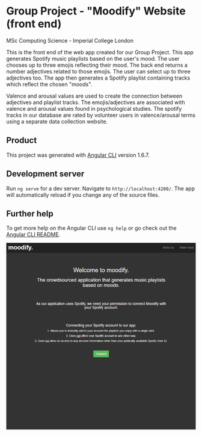 # Group Project - "Moodify" Website (front end)
MSc Computing Science - Imperial College London

This is the front end of the web app created for our Group Project. 
This app generates Spotify music playlists based on the user's mood. The user chooses up to three emojis reflecting their mood. The back end returns a number adjectives related to those emojis. The user can select up to three adjectives too. The app then generates a Spotify playlist containing tracks which reflect the chosen "moods".

Valence and arousal values are used to create the connection between adjectives and playlist tracks. The emojis/adjectives are associated with valence and arousal values found in psychological studies. The spotify tracks in our database are rated by volunteer users in valence/arousal terms using a separate data collection website.

## Product

This project was generated with [Angular CLI](https://github.com/angular/angular-cli) version 1.6.7.

## Development server

Run `ng serve` for a dev server. Navigate to `http://localhost:4200/`. The app will automatically reload if you change any of the source files.

## Further help

To get more help on the Angular CLI use `ng help` or go check out the [Angular CLI README](https://github.com/angular/angular-cli/blob/master/README.md).

![Alt text](./mood1.png?raw=true "01")
